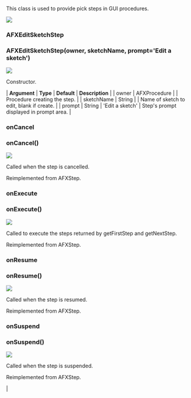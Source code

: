 This class is used to provide pick steps in GUI procedures.

![](../SIMACAERefImages/gui-afxeditsketchstep.png)

### AFXEditSketchStep

###

### AFXEditSketchStep(owner, sketchName, prompt='Edit a sketch')

![](../IconsReference/butix_top_wline.png)

Constructor.

| **Argument** | **Type** | **Default** | **Description** |
| owner | AFXProcedure | | Procedure creating the step. |
| sketchName | String | | Name of sketch to edit, blank if create. |
| prompt | String | 'Edit a sketch' | Step's prompt displayed in prompt area. |

### onCancel

###

### onCancel()

![](../IconsReference/butix_top_wline.png)

Called when the step is cancelled.

Reimplemented from AFXStep.

### onExecute

###

### onExecute()

![](../IconsReference/butix_top_wline.png)

Called to execute the steps returned by getFirstStep and getNextStep.

Reimplemented from AFXStep.

### onResume

###

### onResume()

![](../IconsReference/butix_top_wline.png)

Called when the step is resumed.

Reimplemented from AFXStep.

### onSuspend

###

### onSuspend()

![](../IconsReference/butix_top_wline.png)

Called when the step is suspended.

Reimplemented from AFXStep.

|
